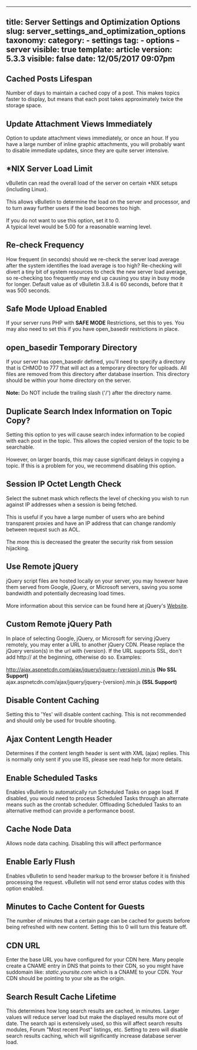 
---
title: Server Settings and Optimization Options
slug: server_settings_and_optimization_options
taxonomy:
    category:
        - settings
    tag:
        - options
        - server
visible: true
template: article
version: 5.3.3
visible: false
date: 12/05/2017 09:07pm
---

## Cached Posts Lifespan
Number of days to maintain a cached copy of a post. This makes topics faster to display, but means that each post takes approximately twice the storage space.

## Update Attachment Views Immediately
Option to update attachment views immediately, or once an hour. If you have a large number of inline graphic attachments, you will probably want to disable immediate updates, since they are quite server intensive.

## *NIX Server Load Limit
vBulletin can read the overall load of the server on certain *NIX setups (including Linux).<br />
<br />
This allows vBulletin to determine the load on the server and processor, and to turn away further users if the load becomes too high.<br />
<br />
If you do not want to use this option, set it to 0.<br />
A typical level would be 5.00 for a reasonable warning level.

## Re-check Frequency
How frequent (in seconds) should we re-check the server load average after the system identifies the load average is too high?  Re-checking will divert a tiny bit of system resources to check the new server load average, so re-checking too frequently may end up causing you stay in busy mode for longer.  Default value as of vBulletin 3.8.4 is 60 seconds, before that it was 500 seconds.

## Safe Mode Upload Enabled
If your server runs PHP with <b>SAFE MODE</b> Restrictions, set this to yes. You may also need to set this if you have open_basedir restrictions in place.

## open_basedir Temporary Directory
If your server has open_basedir defined, you'll need to specify a directory that is CHMOD to 777 that will act as a temporary directory for uploads. All files are removed from this directory after database insertion. This directory should be within your home directory on the server.<br />
<br />
<b>Note:</b> Do NOT include the trailing slash ('/') after the directory name.

## Duplicate Search Index Information on Topic Copy?
Setting this option to yes will cause search index information to be copied with each post in the topic. This allows the copied version of the topic to be searchable.
<br /><br />
However, on larger boards, this may cause significant delays in copying a topic. If this is a problem for you, we recommend disabling this option.

## Session IP Octet Length Check
Select the subnet mask which reflects the level of checking you wish to run against IP addresses when a session is being fetched.
<br /><br />
This is useful if you have a large number of users who are behind transparent proxies and have an IP address that can change randomly between request such as AOL.
<br /><br />
The more this is decreased the greater the security risk from session hijacking.

## Use Remote jQuery
jQuery script files are hosted locally on your server, you may however have them served from Google, jQuery, or Microsoft servers, saving you some bandwidth and potentially decreasing load times.<br />
<br />More information about this service can be found here at jQuery's <a href="http://docs.jquery.com/Downloading_jQuery">Website</a>.

## Custom Remote jQuery Path
In place of selecting Google, jQuery, or Microsoft for serving jQuery remotely, you may enter a URL to another jQuery CDN. Please replace the jQuery version(s) in the url with {version}.  If the URL supports SSL, don't add http:// at the beginning, otherwise do so. Examples:<br /><br />http://ajax.aspnetcdn.com/ajax/jquery/jquery-{version}.min.js <b>(No SSL Support)</b><br />ajax.aspnetcdn.com/ajax/jquery/jquery-{version}.min.js <b>(SSL Support)</b>

## Disable Content Caching
Setting this to 'Yes' will disable content caching.  This is not recommended and should only be used for trouble shooting.

## Ajax Content Length Header
Determines if the content length header is sent with XML (ajax) replies. This is normally only sent if you use IIS, please see read help for more details.

## Enable Scheduled Tasks
Enables vBulletin to automatically run Scheduled Tasks on page load. If disabled, you would need to process Scheduled Tasks through an alternate means such as the crontab scheduler. Offloading Scheduled Tasks to an alternative method can provide a performance boost.

## Cache Node Data
Allows node data caching. Disabling this will affect performance

## Enable Early Flush
Enables vBulletin to send header markup to the browser before it is finished processing the request. vBulletin will not send error status codes with this option enabled.

## Minutes to Cache Content for Guests
The number of minutes that a certain page can be cached for guests before being refreshed with new content. Setting this to 0 will turn this feature off.

## CDN URL
Enter the base URL you have configured for your CDN here. Many people create a CNAME entry in DNS that points to their CDN, so you might have suddomain like: <i>static.yoursite.com</i> which is a CNAME to your CDN. Your CDN should be pointing to your site as the origin.

## Search Result Cache Lifetime
This determines how long search results are cached, in minutes. Larger values will reduce server load but make the displayed results more out of date. The search api is extensively used, so this will affect search results modules, Forum "Most recent Post" listings, etc. Setting to zero will disable search results caching, which will significantly increase database server load.



